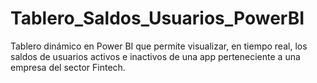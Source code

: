 # Tablero_Saldos_Usuarios_PowerBI
Tablero dinámico en Power BI que permite visualizar, en tiempo real, los saldos de usuarios activos e inactivos de una app perteneciente a una empresa del sector Fintech.
